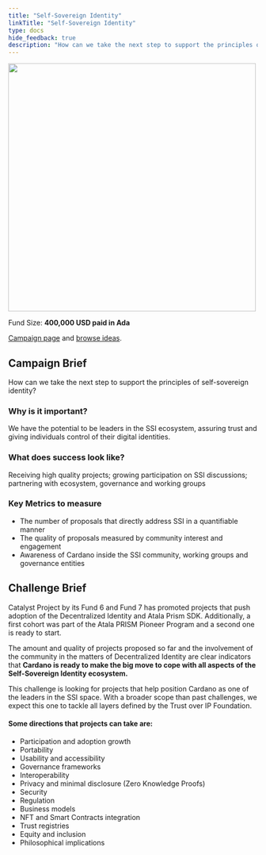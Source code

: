 ```yaml
---
title: "Self-Sovereign Identity"
linkTitle: "Self-Sovereign Identity"
type: docs
hide_feedback: true
description: "How can we take the next step to support the principles of self-sovereign identity?"
---
```

<img src="https://cardano.ideascale.com/community-library/accounts/93/936143/Public/19-Self-Sovereign-Identity-b0f073.png" style="width:500px;height500px">

Fund Size: **400,000 USD paid in Ada**

[Campaign page](https://cardano.ideascale.com/c/idea/380986) and [browse ideas](https://cardano.ideascale.com/c/campaigns/26451/stage/all/ideas/unspecified).

## Campaign Brief

How can we take the next step to support the principles of self-sovereign identity?

### Why is it important?

We have the potential to be leaders in the SSI ecosystem, assuring trust and giving individuals control of their digital identities.

### What does success look like?

Receiving high quality projects; growing participation on SSI discussions; partnering with ecosystem, governance and working groups

### Key Metrics to measure

- The number of proposals that directly address SSI in a quantifiable manner
- The quality of proposals measured by community interest and engagement
- Awareness of Cardano inside the SSI community, working groups and governance entities


## Challenge Brief

Catalyst Project by its Fund 6 and Fund 7 has promoted projects that push adoption of the Decentralized Identity and Atala Prism SDK. Additionally, a first cohort was part of the Atala PRISM Pioneer Program and a second one is ready to start.

The amount and quality of projects proposed so far and the involvement of the community in the matters of Decentralized Identity are clear indicators that **Cardano is ready to make the big move to cope with all aspects of the Self-Sovereign Identity ecosystem.**

This challenge is looking for projects that help position Cardano as one of the leaders in the SSI space. With a broader scope than past challenges, we expect this one to tackle all layers defined by the Trust over IP Foundation.

#### Some directions that projects can take are:

- Participation and adoption growth
- Portability
- Usability and accessibility
- Governance frameworks
- Interoperability
- Privacy and minimal disclosure (Zero Knowledge Proofs)
- Security
- Regulation
- Business models
- NFT and Smart Contracts integration
- Trust registries
- Equity and inclusion
- Philosophical implications